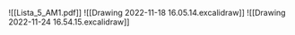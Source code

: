 ![[Lista_5_AM1.pdf]]
![[Drawing 2022-11-18 16.05.14.excalidraw]]
![[Drawing 2022-11-24 16.54.15.excalidraw]]